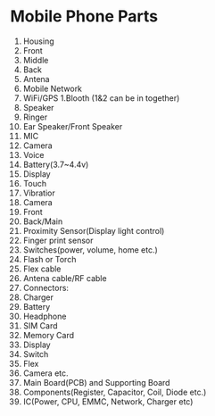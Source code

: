 # Mobile Phone Parts
1. Housing
 1. Front
 1. Middle
 1. Back
1. Antena
 1. Mobile Network
 1. WiFi/GPS
 1.Blooth
 (1&2 can be in together)
1. Speaker
 1. Ringer
 1. Ear Speaker/Front Speaker
1. MIC
 1. Camera
 1. Voice
1. Battery(3.7~4.4v)
1. Display
1. Touch
1. Vibratior
1. Camera
 1. Front
 1. Back/Main
1. Proximity Sensor(Display light control)
1. Finger print sensor
1. Switches(power, volume, home etc.)
1. Flash or Torch
1. Flex cable
1. Antena cable/RF cable
1. Connectors:
 1. Charger
 1. Battery
 1. Headphone
 1. SIM Card
 1. Memory Card
 1. Display
 1. Switch
 1. Flex
 1. Camera etc.
1. Main Board(PCB) and Supporting Board
1. Components(Register, Capacitor, Coil, Diode etc.)
1. IC(Power, CPU, EMMC, Network, Charger etc)
